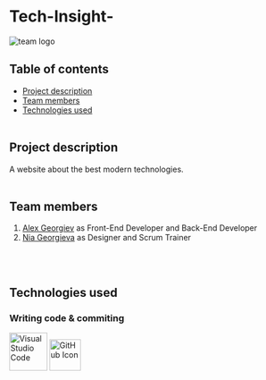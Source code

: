# Tech-Insight-
![team logo](Documents\Tech-Insight\Tech-Insight-\img\logo)
  
## Table of contents
* [Project description](#description)<br>
* [Team members](#teamMembers)<br>
* [Technologies used](#technologies)
<br></br>

## Project description <a name="description">
A website about the best modern technologies. 
<br></br>

## Team members <a name="teamMembers"></a>
1. [Alex Georgiev](https://github.com/RFHristova23) as Front-End Developer and Back-End Developer
2. [Nia Georgieva](https://github.com/LESusova23) as Designer and Scrum Trainer

<br></br>

## Technologies used <a name="technologies"></a>
### Writing code & commiting
<img src="Documents\Tech-Insight\Tech-Insight-\img\Visual_Studio_Code" alt="Visual Studio Code" width="68"/> <img src="Documents\Tech-Insight\Tech-Insight-\img\github" alt="GitHub Icon" width="56"/>